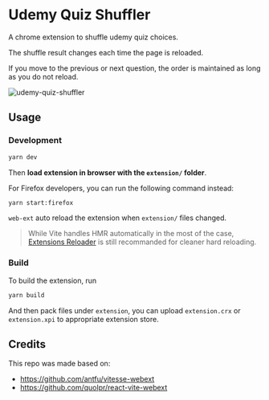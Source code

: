 # Udemy Quiz Shuffler

A chrome extension to shuffle udemy quiz choices.

The shuffle result changes each time the page is reloaded.

If you move to the previous or next question, the order is maintained as long as you do not reload.

![udemy-quiz-shuffler](https://user-images.githubusercontent.com/38521709/186393162-c3eef57a-0b3b-46b3-8ae1-c9bcc7b09f25.gif)



## Usage

### Development

```bash
yarn dev
```

Then **load extension in browser with the `extension/` folder**.

For Firefox developers, you can run the following command instead:

```bash
yarn start:firefox
```

`web-ext` auto reload the extension when `extension/` files changed.

> While Vite handles HMR automatically in the most of the case, [Extensions Reloader](https://chrome.google.com/webstore/detail/fimgfedafeadlieiabdeeaodndnlbhid) is still recommanded for cleaner hard reloading.

### Build

To build the extension, run

```bash
yarn build
```

And then pack files under `extension`, you can upload `extension.crx` or `extension.xpi` to appropriate extension store.

## Credits

This repo was made based on:
- https://github.com/antfu/vitesse-webext
- https://github.com/quolpr/react-vite-webext
